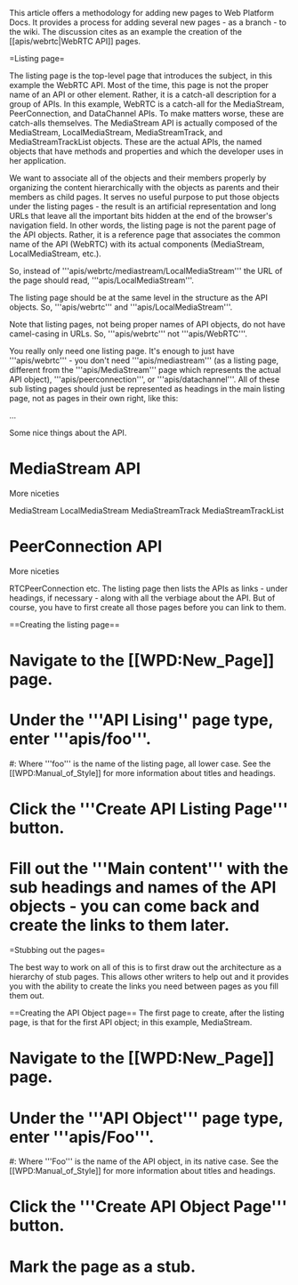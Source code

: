 This article offers a methodology for adding new pages to Web Platform Docs. It provides a process for adding several new pages -  as a branch - to the wiki. The discussion cites as an example the creation of  the [[apis/webrtc|WebRTC API]] pages.

=Listing page=

The listing page is the top-level page that introduces the subject, in this example the WebRTC API. Most of the time, this page is not the proper name of an API or other element. Rather, it is a catch-all description for a group of APIs. In this example, WebRTC is a catch-all for the MediaStream, PeerConnection, and DataChannel APIs. To make matters worse, these are catch-alls themselves. The MediaStream API is actually composed of the MediaStream, LocalMediaStream, MediaStreamTrack, and MediaStreamTrackList objects. These are the actual APIs, the named objects that have methods and properties and which the developer uses in her application.

We want to associate all of the objects and their members properly by organizing the content hierarchically with the objects as parents and their members as child pages. It serves no useful purpose to put those objects under the listing pages - the result is an artificial representation and long URLs that leave all the important bits hidden at the end of the browser's navigation field. In other words, the listing page is not the parent page of the API objects. Rather, it is a reference page that associates the common name of the API (WebRTC) with its actual components (MediaStream, LocalMediaStream, etc.).

So, instead of '''apis/webrtc/mediastream/LocalMediaStream''' the URL of the page should read, '''apis/LocalMediaStream'''.

The listing page should be at the same level in the structure as the API objects. So, '''apis/webrtc''' and '''apis/LocalMediaStream'''.

Note that listing pages, not being proper names of API objects, do not have camel-casing in URLs. So, '''apis/webrtc''' not '''apis/WebRTC'''.

You really only need one listing page. It's enough to just have '''apis/webrtc''' - you don't need '''apis/mediastream''' (as a listing page, different from the '''apis/MediaStream''' page which represents the actual API object), '''apis/peerconnection''', or '''apis/datachannel'''. All of these sub listing pages should just be represented as headings in the main listing page, not as pages in their own right, like this:
 <nowiki>
<title>WebRTC API</title>
...
<p>Some nice things about the API.</p>
    <h1>MediaStream API</h1>
    <p>More niceties</p>
        <a href...>MediaStream</a>
        <a href...>LocalMediaStream</a>
        <a href...>MediaStreamTrack</a>
        <a href...>MediaStreamTrackList</a>
    <h1>PeerConnection API</h1>
    <p>More niceties</p>
        <a href...>RTCPeerConnection</a>
    etc.</nowiki>
The listing page then lists the APIs as links - under headings, if necessary - along with all the verbiage about the API. But of course, you have to first create all those pages before you can link to them.

==Creating the listing page==

# Navigate to the [[WPD:New_Page]] page.
# Under the '''API Lising'' page type, enter '''apis/foo'''.
#: Where '''foo''' is the name of the listing page, all lower case. See the [[WPD:Manual_of_Style]] for more information about titles and headings.
# Click the '''Create API Listing Page''' button.
# Fill out the '''Main content''' with the sub headings and names of the API objects - you can come back and create the links to them later.


=Stubbing out the pages=

The best way to work on all of this is to first draw out the architecture as a hierarchy of stub pages. This allows other writers to help out and it provides you with the ability to create the links you need between pages as you fill them out.

==Creating the API Object page==
The first page to create, after the listing page, is that for the first API object; in this example, MediaStream.
# Navigate to the [[WPD:New_Page]] page.
# Under the '''API Object''' page type, enter '''apis/Foo'''.
#: Where '''Foo''' is the name of the API object, in its native case. See the [[WPD:Manual_of_Style]] for more information about titles and headings.
# Click the '''Create API Object Page''' button.
# Mark the page as a stub.